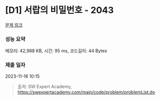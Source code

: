 # [D1] 서랍의 비밀번호 - 2043 

[문제 링크](https://swexpertacademy.com/main/code/problem/problemDetail.do?contestProbId=AV5QJ_8KAx8DFAUq) 

### 성능 요약

메모리: 42,988 KB, 시간: 95 ms, 코드길이: 44 Bytes

### 제출 일자

2023-11-16 10:15



> 출처: SW Expert Academy, https://swexpertacademy.com/main/code/problem/problemList.do